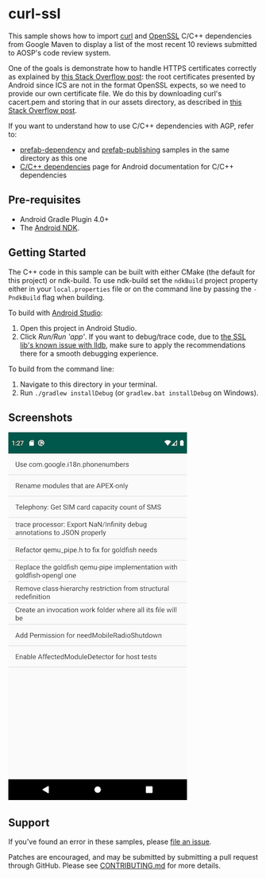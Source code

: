 curl-ssl
========

This sample shows how to import [curl] and [OpenSSL] C/C++ dependencies from Google Maven
to display a list of the most recent 10 reviews submitted to AOSP's code review system.

One of the goals is demonstrate how to handle HTTPS certificates correctly as explained by [this Stack Overflow
post](https://stackoverflow.com/a/30430033/632035): the root certificates
presented by Android since ICS are not in the format OpenSSL expects, so we need
to provide our own certificate file. We do this by downloading curl's cacert.pem
and storing that in our assets directory, as described in [this Stack Overflow
post](https://stackoverflow.com/a/31521185/632035).

If you want to understand how to use C/C++ dependencies with AGP, refer to:
* [prefab-dependency] and [prefab-publishing] samples in the same directory as this one
* [C/C++ dependencies] page for Android documentation for C/C++ dependencies


[Prefab]:https://google.github.io/prefab/
[prefab-dependency]:https://github.com/android/ndk-samples/blob/main/prefab/prefab-dependency
[prefab-publishing]:https://github.com/android/ndk-samples/blob/main/prefab/prefab-publishing
[curl]: https://curl.haxx.se/  
[OpenSSL]: https://www.openssl.org/  
[JsonCpp]: https://github.com/open-source-parsers/jsoncpp
[C/C++ dependencies]:https://developer.android.com/studio/build/native-dependencies?buildsystem=cmake&agpversion=4.0


Pre-requisites
--------------

* Android Gradle Plugin 4.0+
* The [Android NDK](https://developer.android.com/ndk/).

Getting Started
---------------

The C++ code in this sample can be built with either CMake (the default for this
project) or ndk-build. To use ndk-build set the `ndkBuild` project property
either in your `local.properties` file or on the command line by passing the
`-PndkBuild` flag when building.

To build with [Android Studio](http://developer.android.com/sdk/index.html):

1. Open this project in Android Studio.
2. Click *Run/Run 'app'*.  If you want to debug/trace code, due to [the SSL lib's known issue with lldb](https://github.com/android/ndk-samples/issues/740), make sure to apply the recommendations there for a smooth debugging experience.

To build from the command line:

1. Navigate to this directory in your terminal.
2. Run `./gradlew installDebug` (or `gradlew.bat installDebug` on Windows).


Screenshots
------------

![screenshot](screenshot.png)

Support
--------

If you've found an error in these samples, please [file an
issue](https://github.com/android/ndk-samples/issues/new).

Patches are encouraged, and may be submitted by submitting a pull request
through GitHub. Please see [CONTRIBUTING.md](../../CONTRIBUTING.md) for more
details.
